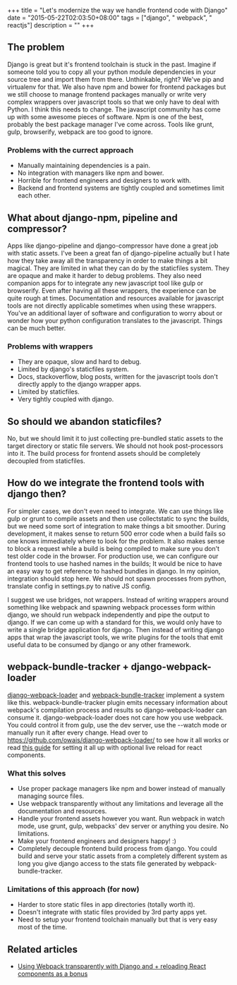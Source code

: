 +++
title = "Let's modernize the way we handle frontend code with Django"
date = "2015-05-22T02:03:50+08:00"
tags = ["django", " webpack", " reactjs"]
description = ""
+++

## The problem
Django is great but it's frontend toolchain is stuck in the past. Imagine if someone told you to copy all your python module dependencies in your source tree and import them from there. Unthinkable, right? We've pip and virtualenv for that. We also have npm and bower for frontend packages but we still choose to manage frontend packages manually or write very complex wrappers over javascript tools so that we only have to deal with Python. I think this needs to change. The javascript community has come up with some awesome pieces of software. Npm is one of the best, probably the best package manager I've come across. Tools like grunt, gulp,
 browserify, webpack are too good to ignore.

<!-- more -->

### Problems with the currect approach

  * Manually maintaining dependencies is a pain.
  * No integration with managers like npm and bower.
  * Horrible for frontend engineers and designers to work with.
  * Backend and frontend systems are tightly coupled and sometimes limit each other.


## What about django-npm, pipeline and compressor?
Apps like django-pipeline and django-compressor have done a great job with static assets. I've been a great fan of django-pipeline actually but I hate how they take away all the transparency in order to make things a bit magical. They are limited in what they can do by the staticfiles system. They are opaque and make it harder to debug problems. They also need companion apps for to integrate any new javascript tool like gulp or browserify. Even after having all these wrappers, the experience can be quite rough at times. Documentation and resources available for javascript tools are not directly applicable sometimes when using these wrappers. You've an additional layer of software and configuration to worry about or wonder how your python configuration translates to the javascript. Things can be much better.


### Problems with wrappers

  * They are opaque, slow and hard to debug.
  * Limited by django's staticfiles system.
  * Docs, stackoverflow, blog posts, written for the javascript tools don't directly apply to the django wrapper apps.
  * Limited by staticfiles.
  * Very tightly coupled with django.

## So should we abandon staticfiles?
No, but we should limit it to just collecting pre-bundled static assets to the target directory or static file servers. We should not hook post-processors into it. The build process for frontend assets should be completely decoupled from staticfiles.

## How do we integrate the frontend tools with django then?
For simpler cases, we don't even need to integrate. We can use things like gulp or grunt to compile assets and then use collectstatic to sync the builds, but we need some sort of integration to make things a bit smoother. During development, it makes sense to return 500 error code when a build fails so one knows immediately where to look for the problem. It also makes sense to block a request while a build is being compiled to make sure you don't test older code in the browser. For production use, we can configure our frontend tools to use hashed names in the builds; It would be nice to have an easy way to get reference to hashed bundles in django. In my opinion, integration should stop here. We should not spawn processes from python, translate config in settings.py to native JS config.


I suggest we use bridges, not wrappers. Instead of writing wrappers around something like webpack and spawning webpack processes form within django, we should run webpack independently and pipe the output to django. If we can come up with a standard for this, we would only have to write a single bridge application for django. Then instead of writing django apps that wrap the javascript tools, we write plugins for the tools that emit useful data to be consumed by django or any other framework.

## webpack-bundle-tracker + django-webpack-loader
<a href="https://github.com/owais/django-webpack-loader/" target="_blank">django-webpack-loader</a> and <a href="https://github.com/owais/webpack-bundle-tracker" target="_blank">webpack-bundle-tracker</a> implement a system like this. webpack-bundle-tracker plugin emits necessary information about webpack's compilation process and results so django-webpack-loader can consume it. django-webpack-loader does not care how you use webpack. You could control it from gulp, use the dev server, use the --watch mode or manually run it after every change. Head over to <a href="https://github.com/owais/django-webpack-loader/">https://github.com/owais/django-webpack-loader/</a> to see how it all works or read <a href="http://owais.lone.pw/blog/webpack-plus-reactjs-and-django/" target="_blank">this guide</a> for setting it all up with optional live reload for react components.


### What this solves

 * Use proper package managers like npm and bower instead of manually managing source files.
 * Use webpack transparently without any limitations and leverage all the documentation and resources.
 * Handle your frontend assets however you want. Run webpack in watch mode, use grunt, gulp, webpacks' dev server or anything you desire. No limitations.
 * Make your frontend engineers and designers happy! :)
 * Completely decouple frontend build process from django. You could build and serve your static assets from a completely different system as long you give django access to the stats file generated by webpack-bundle-tracker.

### Limitations of this approach (for now)

 * Harder to store static files in app directories (totally worth it).
 * Doesn't integrate with static files provided by 3rd party apps yet.
 * Need to setup your frontend toolchain manually but that is very easy most of the time.

## Related articles

* <a href="http://owais.lone.pw/blog/webpack-plus-reactjs-and-django/" target="_blank">Using Webpack transparently with Django and + reloading React components as a bonus</a> 
